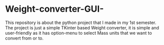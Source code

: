 # Weight-converter-GUI-
This repository is about the python project that I made in my 1st semester. The project is just a simple TKinter based Weight converter, it is simple and user-friendly as it has option-menu to select Mass units that we want to convert from or to.
